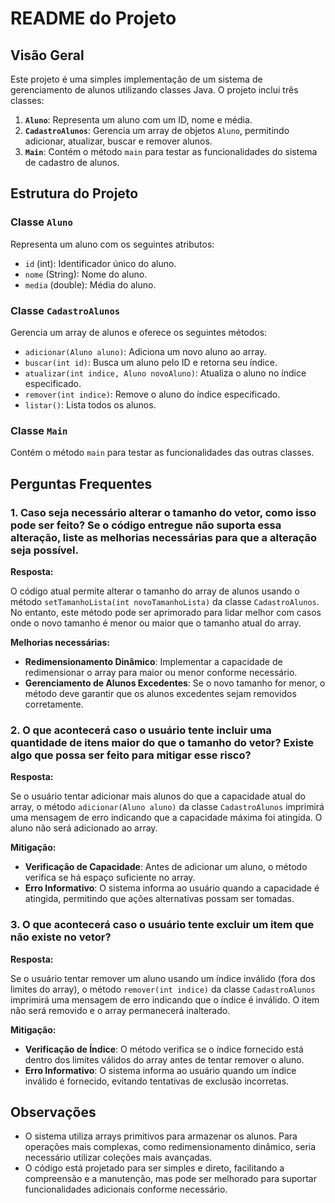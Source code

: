 # README do Projeto

## Visão Geral

Este projeto é uma simples implementação de um sistema de gerenciamento de alunos utilizando classes Java. O projeto inclui três classes:

1. **`Aluno`**: Representa um aluno com um ID, nome e média.
2. **`CadastroAlunos`**: Gerencia um array de objetos `Aluno`, permitindo adicionar, atualizar, buscar e remover alunos.
3. **`Main`**: Contém o método `main` para testar as funcionalidades do sistema de cadastro de alunos.

## Estrutura do Projeto

### Classe `Aluno`

Representa um aluno com os seguintes atributos:
- `id` (int): Identificador único do aluno.
- `nome` (String): Nome do aluno.
- `media` (double): Média do aluno.

### Classe `CadastroAlunos`

Gerencia um array de alunos e oferece os seguintes métodos:
- `adicionar(Aluno aluno)`: Adiciona um novo aluno ao array.
- `buscar(int id)`: Busca um aluno pelo ID e retorna seu índice.
- `atualizar(int indice, Aluno novoAluno)`: Atualiza o aluno no índice especificado.
- `remover(int indice)`: Remove o aluno do índice especificado.
- `listar()`: Lista todos os alunos.

### Classe `Main`

Contém o método `main` para testar as funcionalidades das outras classes.

## Perguntas Frequentes

### 1. Caso seja necessário alterar o tamanho do vetor, como isso pode ser feito? Se o código entregue não suporta essa alteração, liste as melhorias necessárias para que a alteração seja possível.

**Resposta:**

O código atual permite alterar o tamanho do array de alunos usando o método `setTamanhoLista(int novoTamanhoLista)` da classe `CadastroAlunos`. No entanto, este método pode ser aprimorado para lidar melhor com casos onde o novo tamanho é menor ou maior que o tamanho atual do array.

**Melhorias necessárias:**
- **Redimensionamento Dinâmico**: Implementar a capacidade de redimensionar o array para maior ou menor conforme necessário.
- **Gerenciamento de Alunos Excedentes**: Se o novo tamanho for menor, o método deve garantir que os alunos excedentes sejam removidos corretamente.

### 2. O que acontecerá caso o usuário tente incluir uma quantidade de itens maior do que o tamanho do vetor? Existe algo que possa ser feito para mitigar esse risco?

**Resposta:**

Se o usuário tentar adicionar mais alunos do que a capacidade atual do array, o método `adicionar(Aluno aluno)` da classe `CadastroAlunos` imprimirá uma mensagem de erro indicando que a capacidade máxima foi atingida. O aluno não será adicionado ao array.

**Mitigação:**
- **Verificação de Capacidade**: Antes de adicionar um aluno, o método verifica se há espaço suficiente no array.
- **Erro Informativo**: O sistema informa ao usuário quando a capacidade é atingida, permitindo que ações alternativas possam ser tomadas.

### 3. O que acontecerá caso o usuário tente excluir um item que não existe no vetor?

**Resposta:**

Se o usuário tentar remover um aluno usando um índice inválido (fora dos limites do array), o método `remover(int indice)` da classe `CadastroAlunos` imprimirá uma mensagem de erro indicando que o índice é inválido. O item não será removido e o array permanecerá inalterado.

**Mitigação:**
- **Verificação de Índice**: O método verifica se o índice fornecido está dentro dos limites válidos do array antes de tentar remover o aluno.
- **Erro Informativo**: O sistema informa ao usuário quando um índice inválido é fornecido, evitando tentativas de exclusão incorretas.

## Observações

- O sistema utiliza arrays primitivos para armazenar os alunos. Para operações mais complexas, como redimensionamento dinâmico, seria necessário utilizar coleções mais avançadas.
- O código está projetado para ser simples e direto, facilitando a compreensão e a manutenção, mas pode ser melhorado para suportar funcionalidades adicionais conforme necessário.
